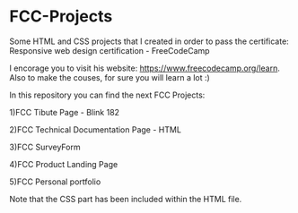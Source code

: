 # FCC-Projects

Some HTML and CSS projects that I created in order to pass the certificate: Responsive web design certification - FreeCodeCamp

I encorage you to visit his website: https://www.freecodecamp.org/learn. Also to make the couses, for sure you will learn a lot :)

In this repository you can find the next FCC Projects:

1)FCC Tibute Page - Blink 182

2)FCC Technical Documentation Page - HTML

3)FCC SurveyForm

4)FCC Product Landing Page

5)FCC Personal portfolio

Note that the CSS part has been included within the HTML file.
